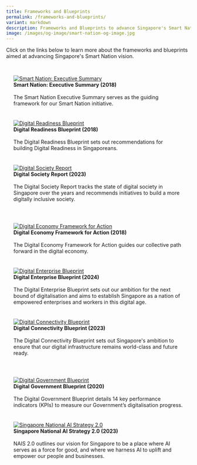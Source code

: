 ```yaml
---
title: Frameworks and Blueprints
permalink: /frameworks-and-blueprints/
variant: markdown
description: Frameworks and Blueprints to advance Singapore's Smart Nation vision.
image: /images/og-image/smart-nation-og-image.jpg
---
```

Click on the links below to learn more about the frameworks and blueprints aimed at advancing Singapore's Smart Nation vision.


<div class="row" style="padding: 20px 0px 0px 0px;">

<div class="col" style="padding: 10px 20px 10px 20px;">
<a href="https://www.smartnation.gov.sg/files/publications/smart-nation-strategy-nov2018.pdf"><img src="/images/abt-smart-nation/sn_executive_summary.jpg" alt="Smart Nation: Executive Summary"></a><br><b>Smart Nation: Executive Summary (2018)</b><br><br>The Smart Nation Executive Summary serves as the guiding framework for our Smart Nation initiative.
	<br><br></div>
	
<div class="col" style="padding: 10px 20px 10px 20px;">
<a href="https://www.mci.gov.sg/files/dr%20blueprint.pdf"><img src="/images/abt-smart-nation/digital-readiness-blueprint2.png" alt="Digital Readiness Blueprint"></a><br><b>Digital Readiness Blueprint (2018)</b><br><br>The Digital Readiness Blueprint sets out recommendations for building Digital Readiness in Singaporeans.
	<br><br></div>

<div class="col" style="padding: 10px 20px 10px 20px;">
<a href="https://www.imda.gov.sg/-/media/imda/files/infocomm-media-landscape/research-and-statistics/singapore-digital-society-report/singapore-digital-society-report-2023.pdf"><img src="/images/abt-smart-nation/digital_society_report_2023.jpg" alt="Digital Society Report"></a><br><b>Digital Society Report (2023)</b><br><br>The Digital Society Report tracks the state of digital society in Singapore over the years and recommends initiatives to build a more digitally inclusive society.<br><br></div>
	
</div>

<div class="row" style="padding: 20px 0px 0px 0px;">

<div class="col" style="padding: 10px 20px 10px 20px;">
<a href="https://www.imda.gov.sg/-/media/imda/files/sg-digital/sgd-framework-for-action.pdf"><img src="/images/abt-smart-nation/digital-economy-framework2.png" alt="Digital Economy Framework for Action"></a><br><div class="header"><b>Digital Economy Framework for Action (2018)</b></div><br>The Digital Economy Framework for Action guides our collective path forward in the digital economy.
	<br><br></div>
	
<div class="col" style="padding: 10px 20px 10px 20px;">
<a href="https://file.go.gov.sg/deb-report-2024.pdf"><img src="/images/abt-smart-nation/digital_enterprise_blueprint.png" alt="Digital Enterprise Blueprint"></a><br><div class="header"><b>Digital Enterprise Blueprint (2024)</b></div><br>The Digital Enterprise Blueprint sets out our ambition for the next bound of digitalisation and aims to establish Singapore as a nation of empowered enterprises and workers in this digital age.
	<br><br></div>

<div class="col" style="padding: 10px 20px 10px 20px;">
<a href="https://www.imda.gov.sg/-/media/imda/files/programme/digital-connectivity-blueprint/digital-connectivity-blueprint-report.pdf"><img src="/images/abt-smart-nation/digital_connectivity_blueprint.png" alt="Digital Connectivity Blueprint"></a><br><div class="header"><b>Digital Connectivity Blueprint (2023)</b></div><br>The Digital Connectivity Blueprint sets out Singapore's ambition to ensure that our digital infrastructure remains world-class and future ready.<br><br></div>
	
</div>	

<div class="row" style="padding: 20px 0px 0px 0px;">

<div class="col" style="padding: 10px 20px 10px 20px;">
<a href="https://www.smartnation.gov.sg/files/publications/dgb-public-document_30dec20.pdf"><img src="/images/abt-smart-nation/digital_government_blueprint.jpg" alt="Digital Government Blueprint"></a><br><div class="header"><b>Digital Government Blueprint (2020)</b></div><br>The Digital Government Blueprint details 14 key performance indicators (KPIs) to measure our Government’s digitalisation progress.
	<br><br></div>
	
<div class="col" style="padding: 10px 20px 10px 20px;">
<a href="https://go.gov.sg/nais2023"><img src="/images/initiatives/Nais/national_ai_strategy_2_0_cover.jpg" alt="Singapore National AI Strategy 2.0"></a><br><div class="header"><b>Singapore National AI Strategy 2.0 (2023)</b></div><br>NAIS 2.0 outlines our vision for Singapore to be a place where AI serves as a force for good, and where we harness AI to uplift and empower our people and businesses. 
	<br><br></div>

<div class="col" style="padding: 10px 20px 10px 20px;"></div>
	
</div>